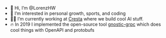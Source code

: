 - 👋 Hi, I’m @LorenzHW
- 👀 I’m interested in personal growth, sports, and coding
- 👨‍💻 I’m currently working at [Cresta](https://cresta.com/) where we build cool AI stuff.
- 🔥 In 2019 I implemented the open-source tool [gnostic-grpc](https://github.com/google/gnostic-grpc) which does cool things with OpenAPI and protobufs 
